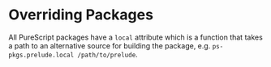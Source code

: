 # Overriding Packages
All PureScript packages have a `local` attribute which is a function that takes a path to an alternative source for building the package, e.g. `ps-pkgs.prelude.local /path/to/prelude`.

